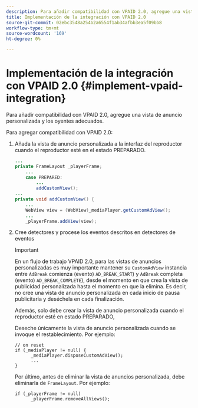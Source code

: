 ```yaml
---
description: Para añadir compatibilidad con VPAID 2.0, agregue una vista de anuncio personalizada y los oyentes adecuados.
title: Implementación de la integración con VPAID 2.0
source-git-commit: 02ebc3548a254b2a6554f1ab34afbb3ea5f09bb8
workflow-type: tm+mt
source-wordcount: '169'
ht-degree: 0%

---
```


# Implementación de la integración con VPAID 2.0 {#implement-vpaid-integration}

Para añadir compatibilidad con VPAID 2.0, agregue una vista de anuncio personalizada y los oyentes adecuados.

Para agregar compatibilidad con VPAID 2.0:

1. Añada la vista de anuncio personalizada a la interfaz del reproductor cuando el reproductor esté en el estado PREPARADO.

   ```java
   ... 
   private FrameLayout _playerFrame; 
       ... 
       case PREPARED: 
           ... 
           addCustomView(); 
   ... 
   private void addCustomView() { 
       ... 
       WebView view = (WebView)_mediaPlayer.getCustomAdView(); 
       ... 
       _playerFrame.addView(view);
   ```

1. Cree detectores y procese los eventos descritos en detectores de eventos

   >[!IMPORTANT]
   >
   >En un flujo de trabajo VPAID 2.0, para las vistas de anuncios personalizadas es muy importante mantener su `CustomAdView` instancia entre `AdBreak` comienza (evento) `AD_BREAK_START`) y `AdBreak` completa (evento) `AD_BREAK_COMPLETE`), desde el momento en que crea la vista de publicidad personalizada hasta el momento en que la elimina. Es decir, no cree una vista de anuncio personalizada en cada inicio de pausa publicitaria y deséchela en cada finalización.
   >
   >
   >Además, solo debe crear la vista de anuncio personalizada cuando el reproductor esté en estado PREPARADO,
   >
   >
   >Deseche únicamente la vista de anuncio personalizada cuando se invoque el restablecimiento. Por ejemplo:
   >
   >```
   >// on reset 
   >if (_mediaPlayer != null) { 
   >       _mediaPlayer.disposeCustomAdView(); 
   >       ... 
   >} 
   >```
   >
   >Por último, antes de eliminar la vista de anuncios personalizada, debe eliminarla de `FrameLayout`. Por ejemplo:
   >
   >```
   >if (_playerFrame != null) 
   >       _playerFrame.removeAllViews(); 
   >```
